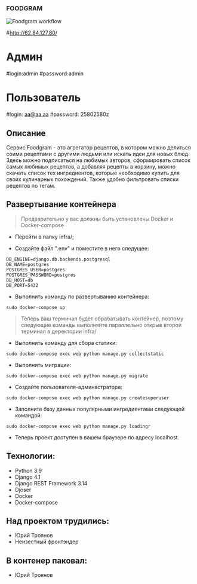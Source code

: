### FOODGRAM
![![Foodgram workflow](https://github.com/troyanoff/foodgram-project-react/actions/workflows/foodgram_workflow.yml/badge.svg)](https://github.com/troyanoff/foodgram-project-react/actions/workflows/foodgram_workflow.yml)

#http://62.84.127.80/
# Админ
#login:admin
#password:admin
# Пользователь
#login: aa@aa.aa
#password: 25802580z


## Описание

Сервис Foodgram - это агрегатор рецептов, в котором можно делиться соими рецептами с другими людьми или искать идеи для новых блюд. Здесь можно подписаться на любимых авторов, сформировать список самых любимых рецептов, а добавляя рецепты в корзину, можно скачать список тех ингредиентов, которые необходимо купить для своих кулинарных похождений. Также удобно фильтровать списки рецептов по тегам.


## Развертывание контейнера

> Предварительно у вас должны быть установлены Docker и Docker-compose

- Перейти в папку infra/;

- Создайте файл ".env" и поместите в него следущее:

```
DB_ENGINE=django.db.backends.postgresql
DB_NAME=postgres
POSTGRES_USER=postgres
POSTGRES_PASSWORD=postgres
DB_HOST=db
DB_PORT=5432
```

- Выполнить команду по развертыванию контейнера:

```sudo docker-compose up```

> Теперь ваш терминал будет обрабатывать контейнер, поэтому следующие команды выполняйте параллельно открыв второй терминал в деректории infra/

- Выполнить команду для сбора статики:

```sudo docker-compose exec web python manage.py collectstatic```

- Выполнить миграции:

```sudo docker-compose exec web python manage.py migrate```

- Создайте пользователя-админастратора:

```sudo docker-compose exec web python manage.py createsuperuser```

- Заполните базу данных популярными ингредиентами следующей командой:

```sudo docker-compose exec web python manage.py loadingr```

- Теперь проект доступен в вашем браузере по адресу localhost.


## Технологии:

- Python 3.9
- Django 4.1
- Django REST Framework 3.14
- Djoser
- Docker
- Docker-compose


## Над проектом трудились:

- Юрий Троянов
- Неизестный фронтэндер

## В контенер паковал:

- Юрий Троянов